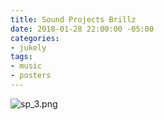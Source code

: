 ```yaml
---
title: Sound Projects Brillz
date: 2018-01-28 22:00:00 -05:00
categories:
- jukely
tags:
- music
- posters
---
```


![sp_3.png](/uploads/sp_3.png)